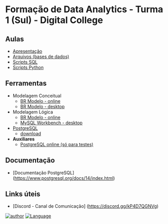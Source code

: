 # Formação de Data Analytics - Turma 1 (Sul) - Digital College

## Aulas
- [Apresentação](https://github.com/aasouzaconsult/DC_Data-Analytics_01/tree/main/Slides%20Aula)
- [Arquivos (bases de dados)](https://github.com/aasouzaconsult/DC_Data-Analytics_01/tree/main/Arquivos)
- [Scripts SQL](https://github.com/aasouzaconsult/DC_Data-Analytics_01/blob/main/README.md)
- [Scripts Python](https://github.com/aasouzaconsult/DC_Data-Analytics_01/blob/main/README.md)

## Ferramentas
- Modelagem Conceitual
  - [BR Modelo - online](https://app.brmodeloweb.com/)
  - [BR Modelo - desktop](https://sourceforge.net/projects/brmodelo/)
- Modelagem Lógica
  - [BR Modelo - online](https://app.brmodeloweb.com/)
  - [MySQL Workbench - desktop](https://dev.mysql.com/downloads/workbench/)
- [PostgreSQL](https://www.postgresql.org/)
  - [download](https://www.enterprisedb.com/downloads/postgres-postgresql-downloads)
- **Auxiliares**
  - [PostgreSQL online (só para testes)](https://sqliteonline.com/)

## Documentação
- [Documentação PostgreSQL] (https://www.postgresql.org/docs/14/index.html)

## Links úteis
- [Discord - Canal de Comunicação] (https://discord.gg/kP4D7QGNVg)


[![author](https://img.shields.io/badge/DigitalCollege-red.svg)](https://digitalcollege.com.br/) [![Language](https://img.shields.io/badge/AlexSouza-yellow.svg)](https://medium.com/blog-do-zouza)
